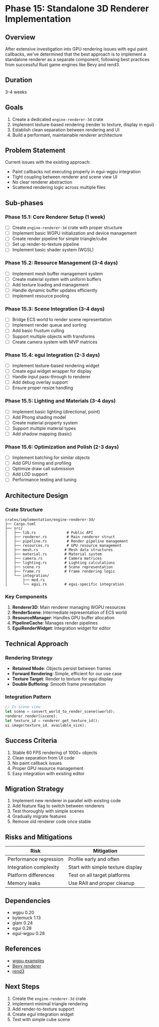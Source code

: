 # Phase 15: Standalone 3D Renderer Implementation

## Overview

After extensive investigation into GPU rendering issues with egui paint callbacks, we've determined that the best approach is to implement a standalone renderer as a separate component, following best practices from successful Rust game engines like Bevy and rend3.

## Duration

3-4 weeks

## Goals

1. Create a dedicated `engine-renderer-3d` crate
2. Implement texture-based rendering (render to texture, display in egui)
3. Establish clean separation between rendering and UI
4. Build a performant, maintainable renderer architecture

## Problem Statement

Current issues with the existing approach:
- Paint callbacks not executing properly in egui-wgpu integration
- Tight coupling between renderer and scene view UI
- No clear renderer abstraction
- Scattered rendering logic across multiple files

## Sub-phases

### Phase 15.1: Core Renderer Setup (1 week)
- [ ] Create `engine-renderer-3d` crate with proper structure
- [ ] Implement basic WGPU initialization and device management
- [ ] Create render pipeline for simple triangle/cube
- [ ] Set up render-to-texture pipeline
- [ ] Implement basic shader system (WGSL)

### Phase 15.2: Resource Management (3-4 days)
- [ ] Implement mesh buffer management system
- [ ] Create material system with uniform buffers
- [ ] Add texture loading and management
- [ ] Handle dynamic buffer updates efficiently
- [ ] Implement resource pooling

### Phase 15.3: Scene Integration (3-4 days)
- [ ] Bridge ECS world to render scene representation
- [ ] Implement render queue and sorting
- [ ] Add basic frustum culling
- [ ] Support multiple objects with transforms
- [ ] Create camera system with MVP matrices

### Phase 15.4: egui Integration (2-3 days)
- [ ] Implement texture-based rendering widget
- [ ] Create egui widget wrapper for display
- [ ] Handle input pass-through to renderer
- [ ] Add debug overlay support
- [ ] Ensure proper resize handling

### Phase 15.5: Lighting and Materials (3-4 days)
- [ ] Implement basic lighting (directional, point)
- [ ] Add Phong shading model
- [ ] Create material property system
- [ ] Support multiple material types
- [ ] Add shadow mapping (basic)

### Phase 15.6: Optimization and Polish (2-3 days)
- [ ] Implement batching for similar objects
- [ ] Add GPU timing and profiling
- [ ] Optimize draw call submission
- [ ] Add LOD support
- [ ] Performance testing and tuning

## Architecture Design

### Crate Structure
```
crates/implementation/engine-renderer-3d/
├── Cargo.toml
├── src/
│   ├── lib.rs              # Public API
│   ├── renderer.rs         # Main renderer struct
│   ├── pipeline.rs         # Render pipeline management
│   ├── resources.rs        # GPU resource management
│   ├── mesh.rs            # Mesh data structures
│   ├── material.rs        # Material system
│   ├── camera.rs          # Camera matrices
│   ├── lighting.rs        # Lighting calculations
│   ├── scene.rs           # Scene representation
│   ├── frame.rs           # Frame rendering logic
│   └── integration/
│       ├── mod.rs
│       └── egui.rs        # egui-specific integration
```

### Key Components

1. **Renderer3D**: Main renderer managing WGPU resources
2. **RenderScene**: Intermediate representation of ECS world
3. **ResourceManager**: Handles GPU buffer allocation
4. **PipelineCache**: Manages render pipelines
5. **EguiRenderWidget**: Integration widget for editor

## Technical Approach

### Rendering Strategy
- **Retained Mode**: Objects persist between frames
- **Forward Rendering**: Simple, efficient for our use case
- **Texture Target**: Render to texture for egui display
- **Double Buffering**: Smooth frame presentation

### Integration Pattern
```rust
// In scene view
let scene = convert_world_to_render_scene(&world);
renderer.render(&scene);
let texture_id = renderer.get_texture_id();
ui.image(texture_id, available_size);
```

## Success Criteria

1. Stable 60 FPS rendering of 1000+ objects
2. Clean separation from UI code
3. No paint callback issues
4. Proper GPU resource management
5. Easy integration with existing editor

## Migration Strategy

1. Implement new renderer in parallel with existing code
2. Add feature flag to switch between renderers
3. Test thoroughly with simple scenes
4. Gradually migrate features
5. Remove old renderer code once stable

## Risks and Mitigations

| Risk | Mitigation |
|------|------------|
| Performance regression | Profile early and often |
| Integration complexity | Start with simple texture display |
| Platform differences | Test on all target platforms |
| Memory leaks | Use RAII and proper cleanup |

## Dependencies

- wgpu 0.20
- bytemuck 1.13
- glam 0.24
- egui 0.28
- egui-wgpu 0.28

## References

- [wgpu examples](https://github.com/gfx-rs/wgpu/tree/trunk/examples)
- [Bevy renderer](https://github.com/bevyengine/bevy/tree/main/crates/bevy_render)
- [rend3](https://github.com/BVE-Reborn/rend3)

## Next Steps

1. Create the `engine-renderer-3d` crate
2. Implement minimal triangle rendering
3. Add render-to-texture support
4. Create egui integration widget
5. Test with simple cube scene